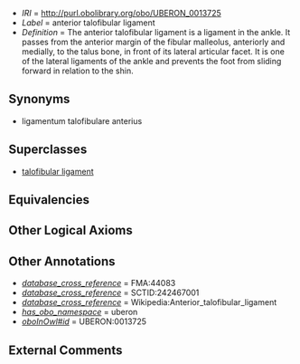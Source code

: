  * *IRI* = http://purl.obolibrary.org/obo/UBERON_0013725
 * *Label* = anterior talofibular ligament
 * *Definition* = The anterior talofibular ligament is a ligament in the ankle. It passes from the anterior margin of the fibular malleolus, anteriorly and medially, to the talus bone, in front of its lateral articular facet. It is one of the lateral ligaments of the ankle and prevents the foot from sliding forward in relation to the shin.

## Synonyms

 * ligamentum talofibulare anterius

## Superclasses

 * [talofibular ligament](../../UBERON/70/UBERON_0011970.md)

## Equivalencies


## Other Logical Axioms


## Other Annotations

 * *[database_cross_reference](../../ef/oboInOwl#hasDbXref.md)* = FMA:44083
 * *[database_cross_reference](../../ef/oboInOwl#hasDbXref.md)* = SCTID:242467001
 * *[database_cross_reference](../../ef/oboInOwl#hasDbXref.md)* = Wikipedia:Anterior_talofibular_ligament
 * *[has_obo_namespace](../../ce/oboInOwl#hasOBONamespace.md)* = uberon
 * *[oboInOwl#id](../../id/oboInOwl#id.md)* = UBERON:0013725

## External Comments

